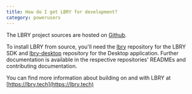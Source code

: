 ```yaml
---
title: How do I get LBRY for development?
category: powerusers
---
```


The LBRY project sources are hosted on [Github](https://github.com/lbryio).

To install LBRY from source, you'll need the [lbry](https://github.com/lbryio/lbry) repository for the LBRY SDK and [lbry-desktop](https://github.com/lbryio/lbry-desktop) repository for the Desktop application. Further documentation is available in the respective repositories' READMEs and contributing documentation. 

You can find more information about building on and with LBRY at [https://lbry.tech](https://lbry.tech)
